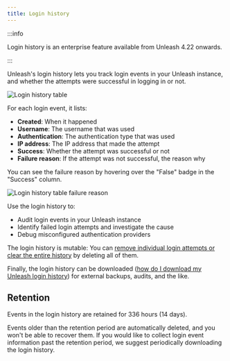 ```yaml
---
title: Login history
---
```


:::info

Login history is an enterprise feature available from Unleash 4.22 onwards.

:::

Unleash's login history lets you track login events in your Unleash instance, and whether the attempts were successful in logging in or not. 

![Login history table](/img/login-history-table.png)

For each login event, it lists:

 - **Created**: When it happened
 - **Username**: The username that was used
 - **Authentication**: The authentication type that was used
 - **IP address**: The IP address that made the attempt
 - **Success**: Whether the attempt was successful or not
 - **Failure reason**: If the attempt was not successful, the reason why

You can see the failure reason by hovering over the "False" badge in the "Success" column.

![Login history table failure reason](/img/login-history-table-fail.png)

Use the login history to:

- Audit login events in your Unleash instance
- Identify failed login attempts and investigate the cause
- Debug misconfigured authentication providers

The login history is mutable: You can [remove individual login attempts or clear the entire history](../how-to/how-to-download-login-history.mdx#deleting-login-history-events) by deleting all of them.

Finally, the login history can be downloaded ([how do I download my Unleash login history](../how-to/how-to-download-login-history.mdx)) for external backups, audits, and the like.

## Retention

Events in the login history are retained for 336 hours (14 days).

Events older than the retention period are automatically deleted, and you won't be able to recover them. If you would like to collect login event information past the retention period, we suggest periodically downloading the login history.
